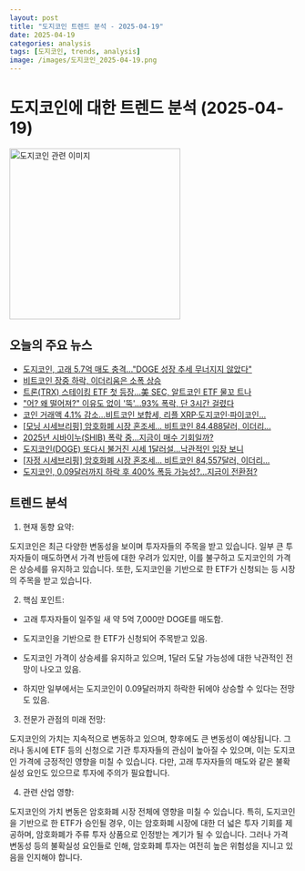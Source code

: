 ```yaml
---
layout: post
title: "도지코인 트렌드 분석 - 2025-04-19"
date: 2025-04-19
categories: analysis
tags: [도지코인, trends, analysis]
image: /images/도지코인_2025-04-19.png
---
```


# 도지코인에 대한 트렌드 분석 (2025-04-19)

<img src="https://nan0silver.github.io/doge_trend_monitoring/images/도지코인_2025-04-19.png" alt="도지코인 관련 이미지" width="300">

## 오늘의 주요 뉴스

- [도지코인</b>, 고래 5.7억 매도 충격…&quot;DOGE 성장 추세 무너지지 않았다&quot;](http://coinreaders.com/156148)
- [비트코인</b> 장중 하락, 이더리움은 소폭 상승](http://www.choicenews.co.kr/news/articleView.html?idxno=145934)
- [트론(TRX) 스테이킹 ETF 첫 등장…美 SEC, 알트코인</b> ETF 물꼬 트나](http://coinreaders.com/156146)
- [&quot;어? 왜 떨어져?&quot; 이유도 없이 '뚝'…93% 폭락, 단 3시간 걸렸다](http://news.mt.co.kr/mtview.php?no=2025041814200441949)
- [코인 거래액 4.1% 감소…비트코인 보합세, 리플 XRP·도지코인</b>·파이코인...](https://www.topstarnews.net/news/articleView.html?idxno=15642526)
- [[모닝 시세브리핑] 암호화폐 시장 혼조세… 비트코인</b> 84,488달러, 이더리...](https://www.tokenpost.kr/news/briefing/239467)
- [2025년 시바이누(SHIB) 폭락 중…지금이 매수 기회일까?](http://coinreaders.com/156134)
- [도지코인</b>(DOGE) 또다시 불거진 시세 1달러설…낙관적인 입장 보니](https://www.cbci.co.kr/news/articleView.html?idxno=497084)
- [[자정 시세브리핑] 암호화폐 시장 혼조세… 비트코인</b> 84,557달러, 이더리...](https://www.tokenpost.kr/news/briefing/239409)
- [도지코인</b>, 0.09달러까지 하락 후 400% 폭등 가능성?…지금이 전환점?](http://coinreaders.com/156119)

## 트렌드 분석

1. 현재 동향 요약:

도지코인은 최근 다양한 변동성을 보이며 투자자들의 주목을 받고 있습니다. 일부 큰 투자자들이 매도하면서 가격 반등에 대한 우려가 있지만, 이를 불구하고 도지코인의 가격은 상승세를 유지하고 있습니다. 또한, 도지코인을 기반으로 한 ETF가 신청되는 등 시장의 주목을 받고 있습니다.



2. 핵심 포인트:

- 고래 투자자들이 일주일 새 약 5억 7,000만 DOGE를 매도함.

- 도지코인을 기반으로 한 ETF가 신청되어 주목받고 있음.

- 도지코인 가격이 상승세를 유지하고 있으며, 1달러 도달 가능성에 대한 낙관적인 전망이 나오고 있음.

- 하지만 일부에서는 도지코인이 0.09달러까지 하락한 뒤에야 상승할 수 있다는 전망도 있음.



3. 전문가 관점의 미래 전망:

도지코인의 가치는 지속적으로 변동하고 있으며, 향후에도 큰 변동성이 예상됩니다. 그러나 동시에 ETF 등의 신청으로 기관 투자자들의 관심이 높아질 수 있으며, 이는 도지코인 가격에 긍정적인 영향을 미칠 수 있습니다. 다만, 고래 투자자들의 매도와 같은 불확실성 요인도 있으므로 투자에 주의가 필요합니다.



4. 관련 산업 영향:

도지코인의 가치 변동은 암호화폐 시장 전체에 영향을 미칠 수 있습니다. 특히, 도지코인을 기반으로 한 ETF가 승인될 경우, 이는 암호화폐 시장에 대한 더 넓은 투자 기회를 제공하며, 암호화폐가 주류 투자 상품으로 인정받는 계기가 될 수 있습니다. 그러나 가격 변동성 등의 불확실성 요인들로 인해, 암호화폐 투자는 여전히 높은 위험성을 지니고 있음을 인지해야 합니다.